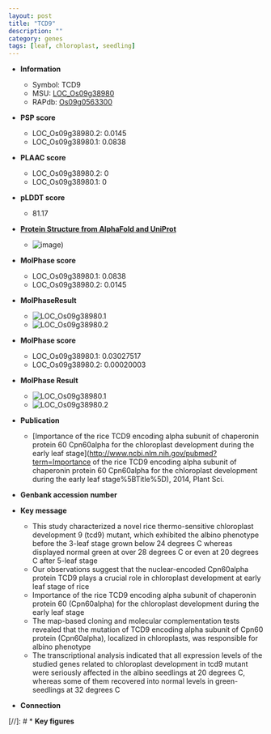 ```yaml
---
layout: post
title: "TCD9"
description: ""
category: genes
tags: [leaf, chloroplast, seedling]
---
```


* **Information**  
    + Symbol: TCD9  
    + MSU: [LOC_Os09g38980](http://rice.plantbiology.msu.edu/cgi-bin/ORF_infopage.cgi?orf=LOC_Os09g38980)  
    + RAPdb: [Os09g0563300](http://rapdb.dna.affrc.go.jp/viewer/gbrowse_details/irgsp1?name=Os09g0563300)  

* **PSP score**  
    + LOC_Os09g38980.2: 0.0145 
    + LOC_Os09g38980.1: 0.0838 

* **PLAAC score**  
    + LOC_Os09g38980.2: 0 
    + LOC_Os09g38980.1: 0 

* **pLDDT score**
    + 81.17

* **[Protein Structure from AlphaFold and UniProt](https://www.uniprot.org/uniprotkb/C7J6P2/entry#structure)**
    + ![image](https://ricepsp.github.io/images/C/AF-C7J6P2-F1.png))

* **MolPhase score**
    + LOC_Os09g38980.1: 0.0838
    + LOC_Os09g38980.2: 0.0145

* **MolPhaseResult**
    + ![LOC_Os09g38980.1](https://ricepsp.github.io/pictures/LOC_Os09g/LOC_Os09g38980.1.png)
    + ![LOC_Os09g38980.2](https://ricepsp.github.io/pictures/LOC_Os09g/LOC_Os09g38980.2.png)

* **MolPhase score**
    + LOC_Os09g38980.1: 0.03027517
    + LOC_Os09g38980.2: 0.00020003

* **MolPhase Result**
    + ![LOC_Os09g38980.1](https://304243504.github.io/Pictures/LOC_Os09g/LOC_Os09g38980.1.png)
    + ![LOC_Os09g38980.2](https://304243504.github.io/Pictures/LOC_Os09g/LOC_Os09g38980.2.png)

* **Publication**  
    + [Importance of the rice TCD9 encoding alpha subunit of chaperonin protein 60 Cpn60alpha for the chloroplast development during the early leaf stage](http://www.ncbi.nlm.nih.gov/pubmed?term=Importance of the rice TCD9 encoding alpha subunit of chaperonin protein 60 Cpn60alpha for the chloroplast development during the early leaf stage%5BTitle%5D), 2014, Plant Sci.

* **Genbank accession number**  

* **Key message**  
    + This study characterized a novel rice thermo-sensitive chloroplast development 9 (tcd9) mutant, which exhibited the albino phenotype before the 3-leaf stage grown below 24 degrees C whereas displayed normal green at over 28 degrees C or even at 20 degrees C after 5-leaf stage
    + Our observations suggest that the nuclear-encoded Cpn60alpha protein TCD9 plays a crucial role in chloroplast development at early leaf stage of rice
    + Importance of the rice TCD9 encoding alpha subunit of chaperonin protein 60 (Cpn60alpha) for the chloroplast development during the early leaf stage
    + The map-based cloning and molecular complementation tests revealed that the mutation of TCD9 encoding alpha subunit of Cpn60 protein (Cpn60alpha), localized in chloroplasts, was responsible for albino phenotype
    + The transcriptional analysis indicated that all expression levels of the studied genes related to chloroplast development in tcd9 mutant were seriously affected in the albino seedlings at 20 degrees C, whereas some of them recovered into normal levels in green-seedlings at 32 degrees C

* **Connection**  

[//]: # * **Key figures**  


